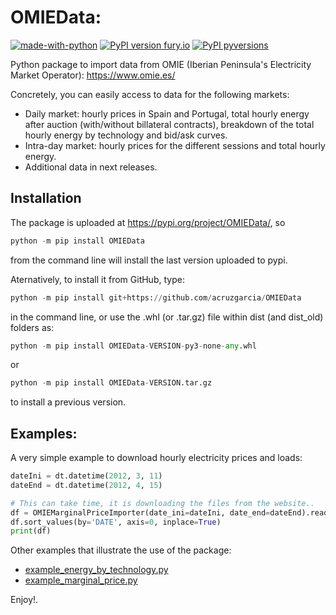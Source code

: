# OMIEData: 

[![made-with-python](https://img.shields.io/badge/Made%20with-Python-1f425f.svg)](https://www.python.org/)
[![PyPI version fury.io](https://img.shields.io/pypi/v/OMIEData.svg)](https://pypi.org/project/OMIEData/)
[![PyPI pyversions](https://img.shields.io/pypi/pyversions/OMIEData.svg)](https://pypi.python.org/pypi/OMIEData/)

Python package to import data from OMIE (Iberian Peninsula's Electricity Market Operator): https://www.omie.es/

Concretely, you can easily access to data for the following markets:

- Daily market: hourly prices in Spain and Portugal, total hourly energy after auction (with/without billateral contracts), breakdown of the total hourly energy by technology and bid/ask curves.
- Intra-day market: hourly prices for the different sessions and total hourly energy.
- Additional data in next releases.


## Installation 

The package is uploaded at https://pypi.org/project/OMIEData/, so

```python
python -m pip install OMIEData

```
from the command line will install the last version uploaded to pypi. 

Aternatively, to install it from GitHub, type:

```python
python -m pip install git+https://github.com/acruzgarcia/OMIEData

```

in the command line, or use the .whl (or .tar.gz) file within dist (and dist_old) folders as:

```python
python -m pip install OMIEData-VERSION-py3-none-any.whl

```
or

```python
python -m pip install OMIEData-VERSION.tar.gz

```

to install a previous version.

## Examples:

A very simple example to download hourly electricity prices and loads:

```python
dateIni = dt.datetime(2012, 3, 11)
dateEnd = dt.datetime(2012, 4, 15)

# This can take time, it is downloading the files from the website..
df = OMIEMarginalPriceImporter(date_ini=dateIni, date_end=dateEnd).read_to_dataframe(verbose=True)
df.sort_values(by='DATE', axis=0, inplace=True)
print(df)
```

Other examples that illustrate the use of the package:

- [example_energy_by_technology.py](https://github.com/acruzgarcia/OMIEData/blob/dev/examples/example_energy_by_technology.py)
- [example_marginal_price.py](https://github.com/acruzgarcia/OMIEData/blob/dev/examples/example_marginal_price.py)

Enjoy!.
